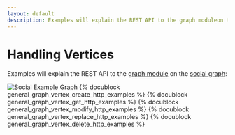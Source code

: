 ```yaml
---
layout: default
description: Examples will explain the REST API to the graph moduleon the social graph
---
```

Handling Vertices
=================

Examples will explain the REST API to the [graph module](../graphs.html)
on the [social graph](../graphs.html#the-social-graph):

![Social Example Graph](../images/social_graph.png)
{% docublock general_graph_vertex_create_http_examples %}
{% docublock general_graph_vertex_get_http_examples %}
{% docublock general_graph_vertex_modify_http_examples %}
{% docublock general_graph_vertex_replace_http_examples %}
{% docublock general_graph_vertex_delete_http_examples %}
